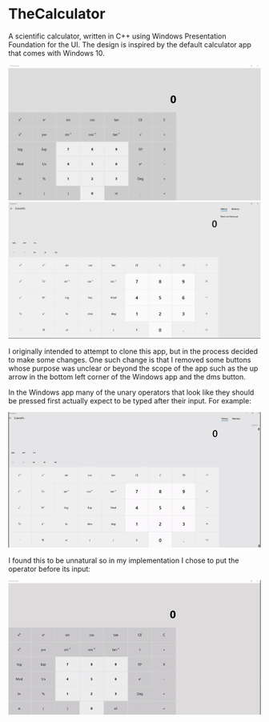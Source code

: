 # TheCalculator

A scientific calculator, written in C++ using Windows Presentation Foundation for the UI. The design is inspired by the default
calculator app that comes with Windows 10.

![Application picture](https://github.com/ShaunMitchell98/TheCalculator/blob/master/images/Application%20Picture.png)
![Windows application](https://github.com/ShaunMitchell98/TheCalculator/blob/master/images/Windows%20Calculator%20Picture.png)

I originally intended to attempt to clone this app, but in the process decided to make some changes. One such change is that I removed some buttons whose purpose was unclear or beyond the scope of the app such as the up arrow in the bottom left corner of the Windows app and the dms button.

In the Windows app many of the unary operators that look like they should be pressed first actually expect to be typed after their input. 
For example:

![Windows calculator logarithm](https://github.com/ShaunMitchell98/TheCalculator/blob/master/images/Windows%20log.gif)

I found this to be unnatural so in my implementation I chose to put the operator before its input:

![TheCalculator logarithm](https://github.com/ShaunMitchell98/TheCalculator/blob/master/images/TheCalculator%20log.gif)
